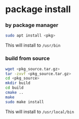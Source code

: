 # package install 

### by package manager

```bash
sudo apt install <pkg>
```

This will install to `/usr/bin`



### build from source

```bash
wget <pkg_source.tar.gz>
tar -zxvf <pkg_source.tar.gz>
cd <pkg_source>
mkdir build
cd build
cmake ..
make
sudo make install
```

This will install to `/usr/local/bin`





